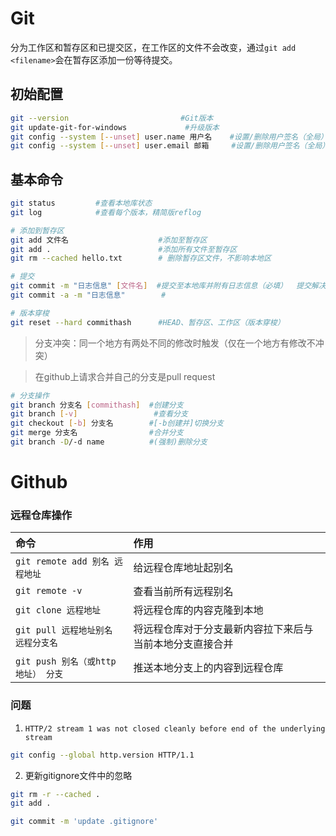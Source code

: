 # Git

分为工作区和暂存区和已提交区，在工作区的文件不会改变，通过`git add <filename>`会在暂存区添加一份等待提交。



## 初始配置

```bash
git --version  					      #Git版本
git update-git-for-windows		       #升级版本
git config --system [--unset] user.name 用户名    #设置/删除用户签名（全局）
git config --system [--unset] user.email 邮箱     #设置/删除用户签名（全局） 
```



## 基本命令

```bash
git status         #查看本地库状态
git log            #查看每个版本，精简版reflog

# 添加到暂存区
git add 文件名                    #添加至暂存区
git add .                        #添加所有文件至暂存区
git rm --cached hello.txt        # 删除暂存区文件，不影响本地区

# 提交
git commit -m "日志信息" [文件名]  #提交至本地库并附有日志信息（必填）  提交解决冲突时不需要加文件名！
git commit -a -m "日志信息"        #  

# 版本穿梭
git reset --hard commithash      #HEAD、暂存区、工作区（版本穿梭）
```



> 分支冲突：同一个地方有两处不同的修改时触发（仅在一个地方有修改不冲突）

> 在github上请求合并自己的分支是pull request

```bash
# 分支操作
git branch 分支名 [commithash]  #创建分支
git branch [-v]                 #查看分支
git checkout [-b] 分支名        #[-b创建并]切换分支
git merge 分支名                #合并分支
git branch -D/-d name          #(强制)删除分支
```

# Github

### 远程仓库操作

| 命令                               | 作用                                                     |
| :--------------------------------- | :------------------------------------------------------- |
| `git remote add 别名 远程地址`     | 给远程仓库地址起别名                                     |
| `git remote -v`                    | 查看当前所有远程别名                                     |
| `git clone 远程地址`               | 将远程仓库的内容克隆到本地                               |
| `git pull 远程地址别名 远程分支名` | 将远程仓库对于分支最新内容拉下来后与当前本地分支直接合并 |
| `git push 别名（或http地址） 分支` | 推送本地分支上的内容到远程仓库                           |



### 问题

1. `HTTP/2 stream 1 was not closed cleanly before end of the underlying stream`

```bash
git config --global http.version HTTP/1.1
```

2. 更新gitignore文件中的忽略

```bash
git rm -r --cached .
git add .

git commit -m 'update .gitignore'
```

